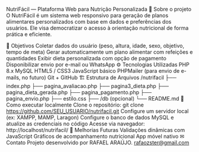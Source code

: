 NutriFácil — Plataforma Web para Nutrição Personalizada
🌟 Sobre o projeto
O NutriFácil é um sistema web responsivo para geração de planos alimentares personalizados com base em dados e preferências dos usuários.
Ele visa democratizar o acesso à orientação nutricional de forma prática e eficiente.

🎯 Objetivos
Coletar dados do usuário (peso, altura, idade, sexo, objetivo, tempo de meta)
Gerar automaticamente um plano alimentar com refeições e quantidades
Exibir dieta personalizada com opção de pagamento
Disponibilizar envio por e-mail ou WhatsApp
⚙ Tecnologias Utilizadas
PHP 8.x
MySQL
HTML5 / CSS3
JavaScript básico
PHPMailer (para envio de e-mails, no futuro)
Git + GitHub
🏗 Estrutura de Arquivos
/nutrifacil
├── index.php
├── pagina_avaliacao.php
├── pagina3_dieta.php
├── pagina_dieta_gerada.php
├── pagina_pagamento.php
├── pagina_envio.php
├── estilo.css
├── /db (opcional)
└── README.md
🚀 Como executar localmente
Clone o repositório:
git clone https://github.com/SEU_USUARIO/nutrifacil.git
Configure um servidor local (ex: XAMPP, MAMP, Laragon)
Configure o banco de dados MySQL e atualize as credenciais no código
Acesse via navegador:
http://localhost/nutrifacil/
📌 Melhorias Futuras
Validações dinâmicas com JavaScript
Gráficos de acompanhamento nutricional
App móvel nativo
✉ Contato
Projeto desenvolvido por RAFAEL ARAÚJO.
rafaozster@gmail.com
